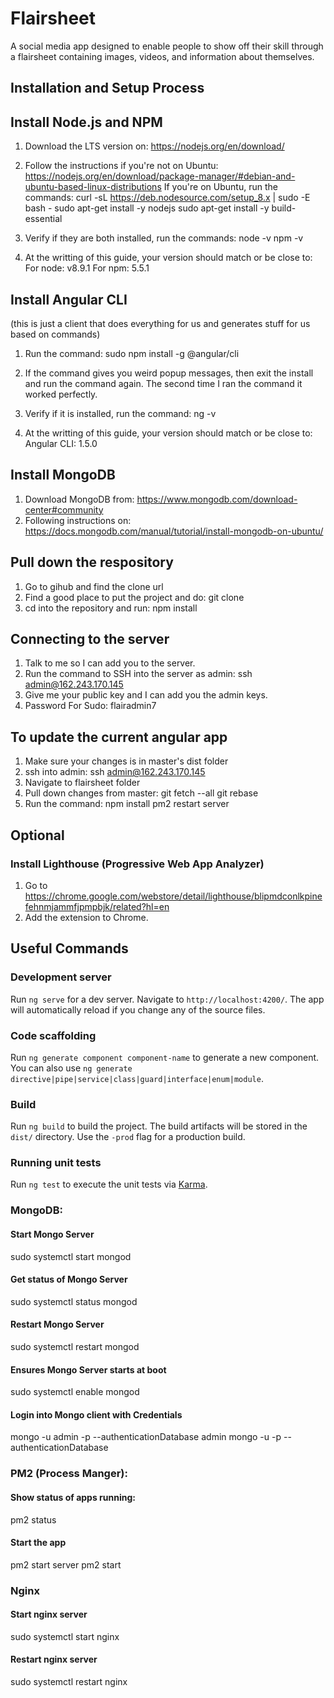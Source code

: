 # Flairsheet
A social media app designed to enable people to show off their skill through a flairsheet containing images, videos, and information about themselves.

## Installation  and Setup Process ##

## Install Node.js and NPM ##
1) Download the LTS version on:
https://nodejs.org/en/download/

2) Follow the instructions if you're not on Ubuntu:        https://nodejs.org/en/download/package-manager/#debian-and-ubuntu-based-linux-distributions
If you're on Ubuntu, run the commands:
    curl -sL https://deb.nodesource.com/setup_8.x | sudo -E bash -
    sudo apt-get install -y nodejs
    sudo apt-get install -y build-essential

3) Verify if they are both installed, run the commands:
    node -v
    npm -v

4) At the writting of this guide, your version should match or be close to:
    For node: v8.9.1
    For npm: 5.5.1

## Install Angular CLI ##
(this is just a client that does everything for us and generates stuff for us based on commands)
1) Run the command:
    sudo npm install -g @angular/cli

2) If the command gives you weird popup messages, then exit the install and run the
command again. The second time I ran the command it worked perfectly.

3) Verify if it is installed, run the command:
    ng -v

4) At the writting of this guide, your version should match or be close to:
    Angular CLI: 1.5.0

## Install MongoDB ##
1) Download MongoDB from:
https://www.mongodb.com/download-center#community
2) Following instructions on:
https://docs.mongodb.com/manual/tutorial/install-mongodb-on-ubuntu/

## Pull down the respository ##
1) Go to gihub and find the clone url
2) Find a good place to put the project and do:
    git clone <url>
3) cd into the repository and run:
    npm install

## Connecting to the server ##
1) Talk to me so I can add you to the server.
2) Run the command to SSH into the server as admin:
    ssh admin@162.243.170.145
3) Give me your public key and I can add you the admin keys.
3) Password For Sudo: flairadmin7

## To update the current angular app ##
1) Make sure your changes is in master's dist folder
2) ssh into admin:
    ssh admin@162.243.170.145
3) Navigate to flairsheet folder
4) Pull down changes from master:
    git fetch --all
    git rebase
5) Run the command:
    npm install
    pm2 restart server

## Optional ##
### Install Lighthouse (Progressive Web App Analyzer) ###
1) Go to https://chrome.google.com/webstore/detail/lighthouse/blipmdconlkpinefehnmjammfjpmpbjk/related?hl=en
2) Add the extension to Chrome.












## Useful Commands ##
### Development server ###

Run `ng serve` for a dev server. Navigate to `http://localhost:4200/`. The app will automatically reload if you change any of the source files.

### Code scaffolding ###

Run `ng generate component component-name` to generate a new component. You can also use `ng generate directive|pipe|service|class|guard|interface|enum|module`.

### Build ###

Run `ng build` to build the project. The build artifacts will be stored in the `dist/` directory. Use the `-prod` flag for a production build.

### Running unit tests ###

Run `ng test` to execute the unit tests via [Karma](https://karma-runner.github.io).

### MongoDB: ###

#### Start Mongo Server ####
sudo systemctl start mongod

#### Get status of Mongo Server ####
sudo systemctl status mongod

#### Restart Mongo Server ####
sudo systemctl restart mongod

#### Ensures Mongo Server starts at boot ####
sudo systemctl enable mongod

#### Login into Mongo client with Credentials ####
mongo -u admin -p --authenticationDatabase admin
mongo -u <username> -p --authenticationDatabase <databaseUserStoredAt>

### PM2 (Process Manger): ###
#### Show status of apps running: ####
pm2 status

#### Start the app ####
pm2 start server
pm2 start <appFile>

### Nginx ###
#### Start nginx server ####
sudo systemctl start nginx

#### Restart nginx server ####
sudo systemctl restart nginx
